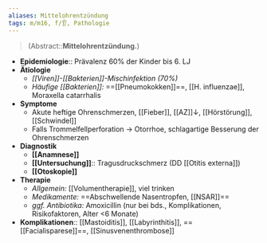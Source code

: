 ```yaml
---
aliases: Mittelohrentzündung
tags: m/m16, f/👂, Pathologie
---
```

> (Abstract::**Mittelohrentzündung.**)
- **Epidemiologie**:: Prävalenz 60% der Kinder bis 6. LJ
- **Ätiologie**
	- *[[Viren]]-[[Bakterien]]-Mischinfektion (70%)*
	- *Häufige [[Bakterien]]:* ==[[Pneumokokken]]==, [[H. influenzae]], Moraxella catarrhalis
- **Symptome**
	- Akute heftige Ohrenschmerzen, [[Fieber]], [[AZ]]↓, [[Hörstörung]], [[Schwindel]]
	- Falls Trommelfellperforation → Otorrhoe, schlagartige Besserung der Ohrenschmerzen
- **Diagnostik**
	- **[[Anamnese]]**
	- **[[Untersuchung]]**:: Tragusdruckschmerz (DD [[Otitis externa]])
	- **[[Otoskopie]]**
- **Therapie**
	- *Allgemein:* [[Volumentherapie]], viel trinken
	- *Medikamente:* ==Abschwellende Nasentropfen, [[NSAR]]==
	- *ggf. Antibiotika:* Amoxicillin (nur bei bds., Komplikationen, Risikofaktoren, Alter <6 Monate)
- **Komplikationen**:: [[Mastoiditis]], [[Labyrinthitis]], ==[[Facialisparese]]==, [[Sinusvenenthrombose]]